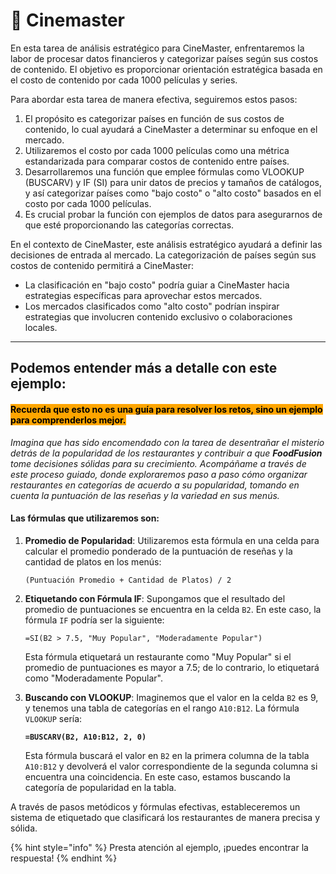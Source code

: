 # 🍿 Cinemaster

En esta tarea de análisis estratégico para CineMaster, enfrentaremos la labor de procesar datos financieros y categorizar países según sus costos de contenido. El objetivo es proporcionar orientación estratégica basada en el costo de contenido por cada 1000 películas y series.

Para abordar esta tarea de manera efectiva, seguiremos estos pasos:

1. El propósito es categorizar países en función de sus costos de contenido, lo cual ayudará a CineMaster a determinar su enfoque en el mercado.
2. Utilizaremos el costo por cada 1000 películas como una métrica estandarizada para comparar costos de contenido entre países.
3. Desarrollaremos una función que emplee fórmulas como VLOOKUP (BUSCARV) y IF (SI) para unir datos de precios y tamaños de catálogos, y así categorizar países como "bajo costo" o "alto costo" basados en el costo por cada 1000 películas.
4. Es crucial probar la función con ejemplos de datos para asegurarnos de que esté proporcionando las categorías correctas.

En el contexto de CineMaster, este análisis estratégico ayudará a definir las decisiones de entrada al mercado. La categorización de países según sus costos de contenido permitirá a CineMaster:

* La clasificación en "bajo costo" podría guiar a CineMaster hacia estrategias específicas para aprovechar estos mercados.
* Los mercados clasificados como "alto costo" podrían inspirar estrategias que involucren contenido exclusivo o colaboraciones locales.

***

## Podemos entender más a detalle con este ejemplo:

#### <mark style="background-color:orange;">Recuerda que esto no es una guía para resolver los retos, sino un ejemplo para comprenderlos mejor.</mark>

_Imagina que has sido encomendado con la tarea de desentrañar el misterio detrás de la popularidad de los restaurantes y contribuir a que **FoodFusion** tome decisiones sólidas para su crecimiento. Acompáñame a través de este proceso guiado, donde exploraremos paso a paso cómo organizar restaurantes en categorías de acuerdo a su popularidad, tomando en cuenta la puntuación de las reseñas y la variedad en sus menús._

#### Las fórmulas que utilizaremos son:

1.  **Promedio de Popularidad**: Utilizaremos esta fórmula en una celda para calcular el promedio ponderado de la puntuación de reseñas y la cantidad de platos en los menús:

    ```excel-formula
    (Puntuación Promedio + Cantidad de Platos) / 2
    ```
2.  **Etiquetando con Fórmula IF**: Supongamos que el resultado del promedio de puntuaciones se encuentra en la celda `B2`. En este caso, la fórmula `IF` podría ser la siguiente:

    ```excel-formula
    =SI(B2 > 7.5, "Muy Popular", "Moderadamente Popular")
    ```

    Esta fórmula etiquetará un restaurante como "Muy Popular" si el promedio de puntuaciones es mayor a 7.5; de lo contrario, lo etiquetará como "Moderadamente Popular".
3.  **Buscando con VLOOKUP**: Imaginemos que el valor en la celda `B2` es 9, y tenemos una tabla de categorías en el rango `A10:B12`. La fórmula `VLOOKUP` sería:

    <pre class="language-excel-formula"><code class="lang-excel-formula"><strong>=BUSCARV(B2, A10:B12, 2, 0)
    </strong></code></pre>

    Esta fórmula buscará el valor en `B2` en la primera columna de la tabla `A10:B12` y devolverá el valor correspondiente de la segunda columna si encuentra una coincidencia. En este caso, estamos buscando la categoría de popularidad en la tabla.

A través de pasos metódicos y fórmulas efectivas, estableceremos un sistema de etiquetado que clasificará los restaurantes de manera precisa y sólida.

{% hint style="info" %}
Presta atención al ejemplo, ¡puedes encontrar la respuesta!
{% endhint %}
